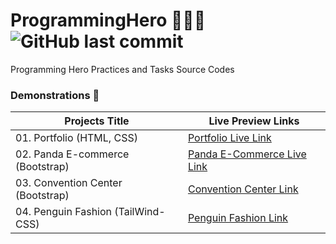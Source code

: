 # ProgrammingHero 🦸🏻‍♂️ ![GitHub last commit](https://img.shields.io/github/last-commit/ruhulaminparvez/programminghero?color=blue&label=Last%20Commit&logo=github&logoColor=white&style=plastic)
Programming Hero Practices and Tasks Source Codes 



### Demonstrations 🔗

| **Projects Title** | **Live Preview Links** |
| --------- | --------------------- |
| 01. Portfolio (HTML, CSS) | [Portfolio Live Link](https://portfolio-module4.netlify.app/) |
| 02. Panda E-commerce (Bootstrap) | [Panda E-Commerce Live Link](https://panda-bootstrap-shop.netlify.app/) | 
| 03. Convention Center (Bootstrap) | [Convention Center Link](https://abacus-conventions.netlify.app/) |
| 04. Penguin Fashion (TailWind-CSS) | [Penguin Fashion Link]() |



